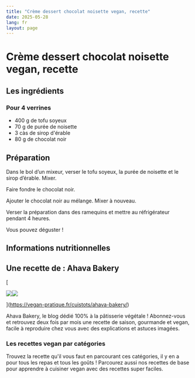 ```yaml
---
title: "Crème dessert chocolat noisette vegan, recette"
date: 2025-05-28
lang: fr
layout: page
---
```

# Crème dessert chocolat noisette vegan, recette

## Les ingrédients

### Pour 4 verrines

-   400 g de tofu soyeux
-   70 g de purée de noisette
-   3 càs de sirop d'érable
-   80 g de chocolat noir

## Préparation

Dans le bol d’un mixeur, verser le tofu soyeux, la purée de noisette et le sirop d’érable. Mixer.

Faire fondre le chocolat noir.

Ajouter le chocolat noir au mélange. Mixer à nouveau.

Verser la préparation dans des ramequins et mettre au réfrigérateur pendant 4 heures.

Vous pouvez déguster !

## Informations nutritionnelles

## Une recette de : Ahava Bakery

[

![](https://vegan-pratique.fr/wp-content/uploads/2021/11/logo-ahava-bakery.png)![](https://vegan-pratique.fr/wp-content/uploads/2021/11/logo-ahava-bakery.png)



](https://vegan-pratique.fr/cuistots/ahava-bakery/)

Ahava Bakery, le blog dédié 100% à la pâtisserie végétale ! Abonnez-vous et retrouvez deux fois par mois une recette de saison, gourmande et vegan, facile à reproduire chez vous avec des explications et astuces imagées.

### Les recettes vegan par catégories

Trouvez la recette qu'il vous faut en parcourant ces catégories, il y en a pour tous les repas et tous les goûts ! Parcourez aussi nos recettes de base pour apprendre à cuisiner vegan avec des recettes super faciles.